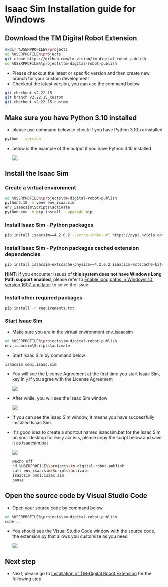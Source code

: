# Isaac Sim Installation guide for Windows

## Download the TM Digital Robot Extension

```bash
mkdir %USERPROFILE%\projects
cd %USERPROFILE%\projects
git clone https://github.com/tm-vision/tm-digital-robot-publish
cd %USERPROFILE%\projects\tm-digital-robot-publish
```

-   Please checkout the latest or specific version and then create new branch for your custom development
-   Checkout the latest version, you can use the command below

```bash
git checkout v2.22.15
git branch v2.22.15_custom
git checkout v2.22.15_custom
```

## Make sure you have Python 3.10 installed

-   please use command below to check if you have Python 3.10.xx installed

```bash
python --version
```

-   below is the example of the output if you have Python 3.10 installed

    ![](images/20241211154822.png)

## Install the Isaac Sim

### Create a virtual environment

```bash
cd %USERPROFILE%\projects\tm-digital-robot-publish
python3.10 -m venv env_isaacsim
env_isaacsim\Scripts\activate
python.exe -m pip install --upgrade pip
```

### Install Isaac Sim - Python packages

```bash
pip install isaacsim==4.2.0.2 --extra-index-url https://pypi.nvidia.com
```

### Install Isaac Sim - Python packages cached extension dependencies

```bash
pip install isaacsim-extscache-physics==4.2.0.2 isaacsim-extscache-kit==4.2.0.2 isaacsim-extscache-kit-sdk==4.2.0.2 --extra-index-url https://pypi.nvidia.com
```

**HINT**: If you encounter issues of **this system does not have Windows Long Path support enabled**, please refer to [Enable long paths in Windows 10, version 1607, and later](https://learn.microsoft.com/en-us/windows/win32/fileio/maximum-file-path-limitation?tabs=powershell#enable-long-paths-in-windows-10-version-1607-and-later) to solve the issue.

### Install other required packages

```bash
pip install -r requirements.txt
```

### Start Isaac Sim

-   Make sure you are in the virtual environment env_isaacsim

```bash
cd %USERPROFILE%\projects\tm-digital-robot-publish
env_isaacsim\Scripts\activate
```

-   Start Isaac Sim by command below

```bash
isaacsim omni.isaac.sim
```

-   You will see the License Agreement at the first time you start Isaac Sim, key in `y` if you agree with the License Agreement

    ![](images/20241211160639.png)

-   After while, you will see the Isaac Sim window

    ![](images/20241211113858.png)

-   If you can see the Isaac Sim window, it means you have successfully installed Isaac Sim.

-   It's good idea to create a shortcut named isaacsim.bat for the Isaac Sim on your desktop for easy access, please copy the script below and save it as isaacsim.bat

    ![](images/20241231140640.png)

    ```bash
    @echo off
    cd %USERPROFILE%\projects\tm-digital-robot-publish
    call env_isaacsim\Scripts\activate
    isaacsim omni.isaac.sim
    pause
    ```

## Open the source code by Visual Studio Code

-   Open your source code by command below

```bash
cd %USERPROFILE%\projects\tm-digital-robot-publish
code .
```

-   You should see the Visual Studio Code window with the source code, the extension.py that allows you customize as you need

    ![](images/20241231165335.png)

## Next step

-   Next, please go to [Installation of TM-Digital Robot Extension](INSTALL_EXTENSION.md) for the following step
